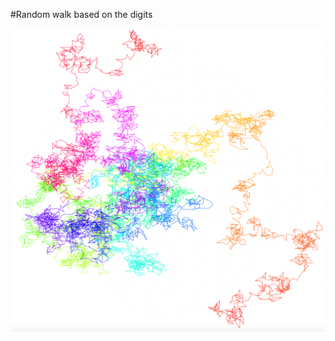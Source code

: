 #Random walk based on the digits

![](https://github.com/IngilevichV/random-walk/blob/master/demo.png)
